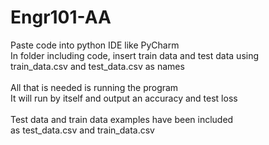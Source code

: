 # Engr101-AA

Paste code into python IDE like PyCharm\
In folder including code, insert train data and test data using\
train_data.csv and test_data.csv as names\
\
All that is needed is running the program\
It will run by itself and output an accuracy and test loss\
\
Test data and train data examples have been included\
as test_data.csv and train_data.csv
